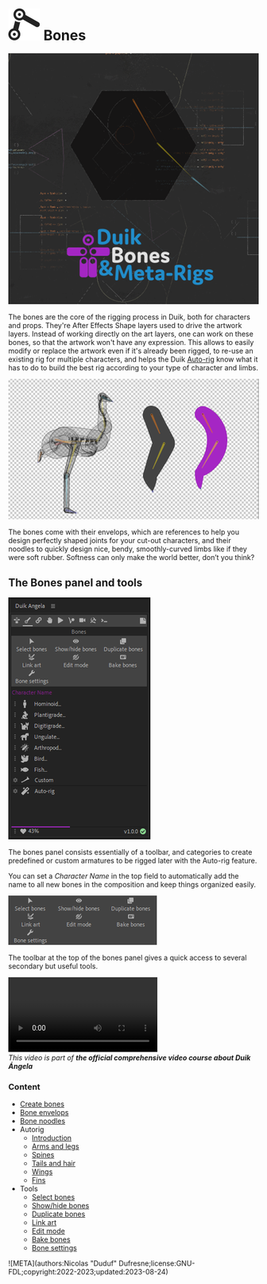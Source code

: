 # ![](../../img/duik/icons/bones.svg) Bones

![](../../img/duik/bones/bones_demo.gif)

The bones are the core of the rigging process in Duik, both for characters and props. They're After Effects Shape layers used to drive the artwork layers. Instead of working directly on the art layers, one can work on these bones, so that the artwork won't have any expression. This allows to easily modify or replace the artwork even if it's already been rigged, to re-use an existing rig for multiple characters, and helps the Duik [Auto-rig](autorig/index.md) know what it has to do to build the best rig according to your type of character and limbs.

![](../../img/duik/bones/bones_example.png)

The bones come with their envelops, which are references to help you design perfectly shaped joints for your cut-out characters, and their noodles to quickly design nice, bendy, smoothly-curved limbs like if they were soft rubber. Softness can only make the world better, don’t you think?

## The Bones panel and tools

![](../../img/duik/bones/bones_panel.png)

The bones panel consists essentially of a toolbar, and categories to create predefined or custom armatures to be rigged later with the Auto-rig feature.

You can set a *Character Name* in the top field to automatically add the name to all new bones in the composition and keep things organized easily.

![](../../img/duik/bones/toolbar.png)

The toolbar at the top of the bones panel gives a quick access to several secondary but useful tools.

![RXLAB_VIDEO](https://rxlaboratory.org/wp-content/uploads/rx-videos/Duik17_C07_Tools__EN_720.mp4)  
*This video is part of __the official comprehensive video course about Duik Ángela__*

### Content

- [Create bones](create-bones.md)
- [Bone envelops](envelops.md)
- [Bone noodles](noodles.md)
- Autorig
    - [Introduction](autorig/index.md)
    - [Arms and legs](autorig/leg.md)
    - [Spines](autorig/spine.md)
    - [Tails and hair](autorig/tail.md)
    - [Wings](autorig/wing.md)
    - [Fins](autorig/fin.md)
- Tools
    - [Select bones](tools/select.md)
    - [Show/hide bones](tools/show-hide.md)
    - [Duplicate bones](tools/duplicate.md)
    - [Link art](tools/link-art.md)
    - [Edit mode](tools/edit.md)
    - [Bake bones](tools/bake.md)
    - [Bone settings](tools/settings.md)


![META](authors:Nicolas "Duduf" Dufresne;license:GNU-FDL;copyright:2022-2023;updated:2023-08-24)
